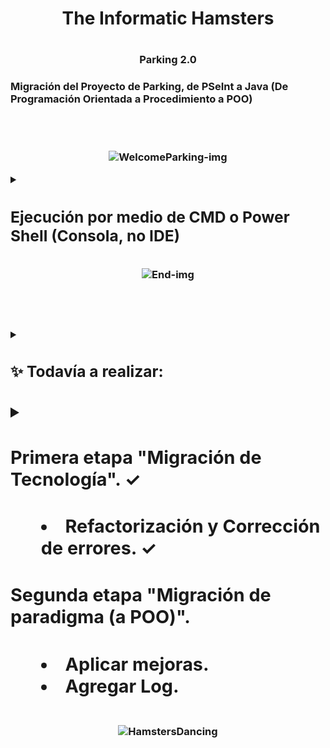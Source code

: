 <h1 align="center"> The Informatic Hamsters <h1/>
<h3 align="center"> Parking 2.0 <h3/>

<p>Migración del Proyecto de Parking, de PSeInt a Java (De Programación Orientada a Procedimiento a POO)<p/>
  
<br>
<br>
  
<p align="center">
  <img src="https://media1.giphy.com/media/4PLVKYah7HvOoLNBQW/giphy.gif?cid=ecf05e47hgpnwfh4uciy3w4vxjatd2pbrtafy7lxwridw5xb&rid=giphy.gif&ct=g" alt="WelcomeParking-img" />
</p>
  
<details> 
  <summary><H2>Ejecución por medio de CMD o Power Shell (Consola, no IDE)</summary><H2/>
  
  ### 1- Dentro del IDE NetBeans, presionar "Clean and Buld Project" (Shift+F11)
  ![image](https://user-images.githubusercontent.com/86338019/203802092-8e9f5cc2-faaa-41c0-9474-e208a0147a87.png)

  ### 2- En la ventana de Output, seleccionar la línea de comando como la que se encuentra en la imagen.
  (Es la continua a "To run this application from the command line without Ant, try:")
  ![image](https://user-images.githubusercontent.com/86338019/203802834-1194a204-abe7-47fe-9f6d-86cb7f534461.png)

  ### 3- Abrir un CMD o Power Shell, y pegar la línea copiada en el paso 2. 
  ![image](https://user-images.githubusercontent.com/86338019/203803815-817a6354-a899-4906-9c11-5ce086155b26.png)

  ### 4- Presionar ENTER.
  ![image](https://user-images.githubusercontent.com/86338019/203803943-f7144beb-fbee-44c6-b5dd-f081bd0c034b.png)
</details> 

<p align="center">
  <img src="https://media3.giphy.com/media/26wkt1Bw1lKWNxZOE/giphy.gif?cid=790b761194b1ac0d87be24034b03b9b6af0242dd4a0ccfea&rid=giphy.gif&ct=g" alt="End-img" />
</p>

<br>
<br>
<br>

<details> 
  <summary><H2>✨ Todavía a realizar:<H2/>
  <li><H3>Primera etapa "Migración de Tecnología". ✓<H3>
  <ul>
  <li>Refactorización y Corrección de errores. ✓</li>
  </ul>

  <H3>Segunda etapa "Migración de paradigma (a POO)".<H3>
  <ul>
  <li>Aplicar mejoras.</li>
  <li>Agregar Log.</li>
  </ul>
</details> 


<p align="center">
  <img src="https://media3.giphy.com/media/PlswMewFkdPpqGdQ1i/giphy.gif?cid=790b7611efe2f6e179214c367a16abf6d7cd1e25c325e785&rid=giphy.gif&ct=g" alt="HamstersDancing" />
</p>
